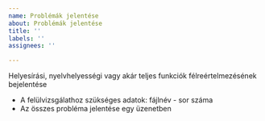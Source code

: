 ```yaml
---
name: Problémák jelentése
about: Problémák jelentése
title: ''
labels: ''
assignees: ''

---
```


Helyesírási, nyelvhelyességi vagy akár teljes funkciók félreértelmezésének bejelentése
* A felülvizsgálathoz szükséges adatok: fájlnév  - sor száma
* Az összes probléma jelentése egy üzenetben
